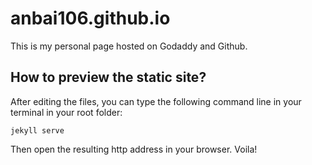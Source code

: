# anbai106.github.io
This is my personal page hosted on Godaddy and Github.

## How to preview the static site?
After editing the files, you can type the following command line in your terminal in your root folder:
```
jekyll serve
```
Then open the resulting http address in your browser. Voila!

